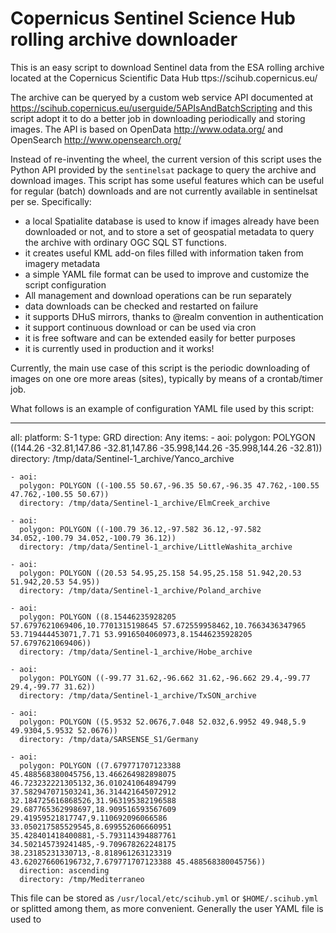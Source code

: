 Copernicus Sentinel Science Hub rolling archive downloader
==========================================================

This is an easy script to download Sentinel data from the ESA rolling archive
located at the Copernicus Scientific Data Hub ttps://scihub.copernicus.eu/

The archive can be queryed by a custom web service API documented at
https://scihub.copernicus.eu/userguide/5APIsAndBatchScripting
and this script adopt it to do a better job in downloading periodically
and storing images. The API is based on OpenData http://www.odata.org/
and OpenSearch http://www.opensearch.org/

Instead of re-inventing the wheel, the current version of this script
uses the Python API provided by the `sentinelsat` package to query the archive
and download images. This script has some useful features which can
be useful for regular (batch) downloads and are not currently available
in sentinelsat per se. Specifically:

 * a local Spatialite database is used to know if images already have
   been downloaded or not, and to store a set of geospatial metadata
   to query the archive with ordinary OGC SQL ST functions.
 * it creates useful KML add-on files filled with information taken from imagery metadata
 * a simple YAML file format can be used to improve and customize
   the script configuration
 * All management and download operations can be run separately
 * data downloads can be checked and restarted on failure
 * it supports DHuS mirrors, thanks to @realm convention in authentication
 * it support continuous download or can be used via cron
 * it is free software and can be extended easily for better purposes
 * it is currently used in production and it works!

Currently, the main use case of this script is the periodic downloading
of images on one ore more areas (sites), typically by means of a
crontab/timer job.

What follows is an example of configuration YAML file used by this script:

---

all:
  platform: S-1
  type: GRD
  direction: Any
  items:
    - aoi:
      polygon: POLYGON ((144.26 -32.81,147.86 -32.81,147.86 -35.998,144.26 -35.998,144.26 -32.81))
      directory: /tmp/data/Sentinel-1_archive/Yanco_archive

    - aoi:
      polygon: POLYGON ((-100.55 50.67,-96.35 50.67,-96.35 47.762,-100.55 47.762,-100.55 50.67))
      directory: /tmp/data/Sentinel-1_archive/ElmCreek_archive

    - aoi:
      polygon: POLYGON ((-100.79 36.12,-97.582 36.12,-97.582 34.052,-100.79 34.052,-100.79 36.12))
      directory: /tmp/data/Sentinel-1_archive/LittleWashita_archive

    - aoi:
      polygon: POLYGON ((20.53 54.95,25.158 54.95,25.158 51.942,20.53 51.942,20.53 54.95))
      directory: /tmp/data/Sentinel-1_archive/Poland_archive

    - aoi:
      polygon: POLYGON ((8.15446235928205 57.6797621069406,10.7701315198645 57.672559958462,10.7663436347965 53.719444453071,7.71 53.9916504060973,8.15446235928205 57.6797621069406))
      directory: /tmp/data/Sentinel-1_archive/Hobe_archive

    - aoi:
      polygon: POLYGON ((-99.77 31.62,-96.662 31.62,-96.662 29.4,-99.77 29.4,-99.77 31.62))
      directory: /tmp/data/Sentinel-1_archive/TxSON_archive

    - aoi:
      polygon: POLYGON ((5.9532 52.0676,7.048 52.032,6.9952 49.948,5.9 49.9304,5.9532 52.0676))
      directory: /tmp/data/SARSENSE_S1/Germany

    - aoi:
      polygon: POLYGON ((7.679771707123388 45.488568380045756,13.466264982898075 46.723232221305132,36.010241064894799 37.582947071503241,36.314421645072912 32.184725616868526,31.963195382196588 29.687765362998697,18.909516593567609 29.41959521817747,9.110692096066586 33.050217585529545,8.699552606660951 35.428401418400881,-5.793114394887761 34.502145739241485,-9.709678262248175 38.23185231330713,-8.818961263123319 43.620276606196732,7.679771707123388 45.488568380045756))
      direction: ascending
      directory: /tmp/Mediterraneo



This file can be stored as `/usr/local/etc/scihub.yml` or `$HOME/.scihub.yml` or
splitted among them, as more convenient. Generally the user YAML file is used
to 
